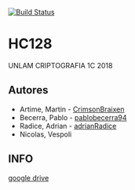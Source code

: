 [![Build Status](https://travis-ci.org/CriptoRAND/HC128.svg?branch=master)](https://travis-ci.org/CriptoRAND/HC128)

# HC128
UNLAM CRIPTOGRAFIA 1C 2018

## Autores
* Artime, Martin - [CrimsonBraixen](https://github.com/CrimsonBraixen)
* Becerra, Pablo - [pablobecerra94](https://github.com/pablobecerra94)
* Radice, Adrian - [adrianRadice](https://github.com/adrianRadice) 
* Nicolas, Vespoli

## INFO
[google drive](https://drive.google.com/drive/u/1/folders/1HF5QsJO2GP8rtTVTeg0RbbRt0L8l97HT)
